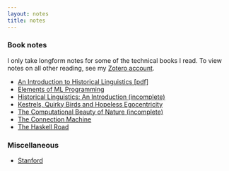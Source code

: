 ```yaml
---
layout: notes
title: notes
---
```


### Book notes

I only take longform notes for some of the technical books I read. To view notes
on all other reading, see my
[Zotero account](https://www.zotero.org/jrgauthier/items).

- [An Introduction to Historical Linguistics [pdf]](/notes/books/introduction_to_historical_linguistics.pdf)
- [Elements of ML Programming](/notes/books/elements_of_ml_programming.html)
- [Historical Linguistics: An Introduction (incomplete)](/notes/books/historical_linguistics_an_introduction.html)
- [Kestrels, Quirky Birds and Hopeless Egocentricity](/notes/books/kestrels.html)
- [The Computational Beauty of Nature (incomplete)](/notes/books/computational_beauty_of_nature.html)
- [The Connection Machine](/notes/books/the_connection_machine.html)
- [The Haskell Road](/notes/books/the_haskell_road.html)

### Miscellaneous

- [Stanford](/notes/stanford.html)
